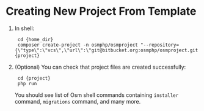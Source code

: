 # Creating New Project From Template #

1. In shell:

		cd {home_dir}
		composer create-project -n osmphp/osmproject "--repository={\"type\":\"vcs\",\"url\":\"git@bitbucket.org:osmphp/osmproject.git\"}" {project}

2. (Optional) You can check that project files are created successfully:

		cd {project}
		php run

	You should see list of Osm shell commands containing `installer` command, `migrations` command, and many more.

